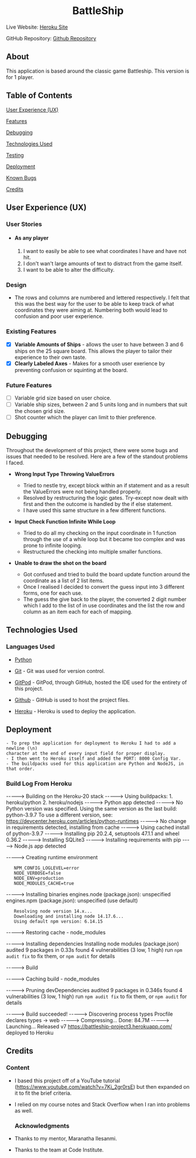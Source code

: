<h1 align="center">BattleShip</h1>

Live Website: <a href="https://battleship-project3.herokuapp.com/">Heroku Site</a>

GitHub Repository: <a href="https://github.com/cathalmc-dev/battleships">Github Repository</a>

## About

This application is based around the classic game Battleship. This version is for 1 player.

## Table of Contents
[User Experience (UX)](#ux)

[Features](#features)

[Debugging](#debugging)

[Technologies Used](#technologies)

[Testing](#testing)

[Deployment](#deployment)

[Known Bugs](#bugs)

[Credits](#credits)

<a name="ux"></a>
## User Experience (UX)

### User Stories
- #### As any player
  1. I want to easily be able to see what coordinates I have and have not hit.
  1. I don't wan't large amounts of text to distract from the game itself.
  1. I want to be able to alter the difficulty.

### Design
- The rows and columns are numbered and lettered respectively. I felt that this was the best way for the user to be able to keep track of what coordinates they were aiming at. Numbering both would lead to confusion and poor user experience.

### Existing Features
- [x] **Variable Amounts of Ships** - allows the user to have between 3 and 6 ships on the 25 square board. This allows the player to tailor their experience to their own taste.
- [x] **Clearly Labeled Axes** - Makes for a smooth user exerience by preventing confusion or squinting at the board.

### Future Features
- [ ] Variable grid size based on user choice.
- [ ] Variable ship sizes, between 2 and 5 units long and in numbers that suit the chosen grid size.
- [ ] Shot counter which the player can limit to thier preference.

<a name="debugging"></a>
## Debugging

Throughout the development of this project, there were some bugs and issues that needed to be resolved. Here are a few of the standout problems I faced.

- **Wrong Input Type Throwing ValueErrors**
    - Tried to nestle try, except block within an if statement and as a result the ValueErrors were not being handled properly.
    - Resolved by restructuring the logic gates. Try-except now dealt with first and then the outcome is handled by the if else statement.
    - I have used this same structure in a few different functions.

- **Input Check Function Infinite While Loop**
    - Tried to do all my checking on the input coordinate in 1 function through the use of a while loop but it became too complex and was prone to infinite looping.
    - Restructured the checking into multiple smaller functions.

- **Unable to draw the shot on the board**
    - Got confused and tried to build the board update function around the coordinate as a list of 2 list items.
    - Once I realised I decided to convert the guess input into 3 different forms, one for each use.
    - The guess the give back to the player, the converted 2 digit number which I add to the list of in use coordinates and the list the row and column as an item each for each of mapping.

    <a name="technologies"></a>
## Technologies Used

### Languages Used

- [Python](https://www.python.org/)

- [Git](https://git-scm.com/) - Git was used for version control.
- [GitPod](https://www.gitpod.io/) - GitPod, through GitHub, hosted the IDE used for the entirety of this project.
- [Github](https://github.com/) - GitHub is used to host the project files.
- [Heroku](https://www.heroku.com/) - Heroku is used to deploy the application.

<a name="deployment"></a>
## Deployment

    - To prep the application for deployment to Heroku I had to add a newline (\n) 
    character at the end of every input field for proper display.
    - I then went to Heroku itself and added the PORT: 8000 Config Var.
    - The buildpacks used for this application are Python and NodeJS, in that order.

### Build Log From Heroku

-----> Building on the Heroku-20 stack
-----> Using buildpacks:
       1. heroku/python
       2. heroku/nodejs
-----> Python app detected
-----> No Python version was specified. Using the same version as the last build: python-3.9.7
       To use a different version, see: https://devcenter.heroku.com/articles/python-runtimes
-----> No change in requirements detected, installing from cache
-----> Using cached install of python-3.9.7
-----> Installing pip 20.2.4, setuptools 47.1.1 and wheel 0.36.2
-----> Installing SQLite3
-----> Installing requirements with pip
-----> Node.js app detected
       
-----> Creating runtime environment
       
       NPM_CONFIG_LOGLEVEL=error
       NODE_VERBOSE=false
       NODE_ENV=production
       NODE_MODULES_CACHE=true
       
-----> Installing binaries
       engines.node (package.json):  unspecified
       engines.npm (package.json):   unspecified (use default)
       
       Resolving node version 14.x...
       Downloading and installing node 14.17.6...
       Using default npm version: 6.14.15
       
-----> Restoring cache
       - node_modules
       
-----> Installing dependencies
       Installing node modules (package.json)
       audited 9 packages in 0.33s
       found 4 vulnerabilities (3 low, 1 high)
         run `npm audit fix` to fix them, or `npm audit` for details
       
-----> Build
       
-----> Caching build
       - node_modules
       
-----> Pruning devDependencies
       audited 9 packages in 0.346s
       found 4 vulnerabilities (3 low, 1 high)
         run `npm audit fix` to fix them, or `npm audit` for details
       
-----> Build succeeded!
-----> Discovering process types
       Procfile declares types -> web
-----> Compressing...
       Done: 84.7M
-----> Launching...
       Released v7
       https://battleship-project3.herokuapp.com/ deployed to Heroku

<a name="credits"></a>
## Credits

### Content

- I based this project off of a YouTube tutorial (https://www.youtube.com/watch?v=7Ki_2gr0rsE) but then expanded on it to fit the brief criteria.
- I relied on my course notes and Stack Overflow when I ran into problems as well.

  ### Acknowledgments

- Thanks to my mentor, Maranatha Ilesanmi.
- Thanks to the team at Code Institute.